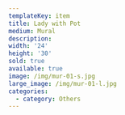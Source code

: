 ```yaml
---
templateKey: item
title: Lady with Pot
medium: Mural
description:
width: '24'
height: '30'
sold: true
available: true
image: /img/mur-01-s.jpg
large_image: /img/mur-01-l.jpg
categories:
  - category: Others
---
```


